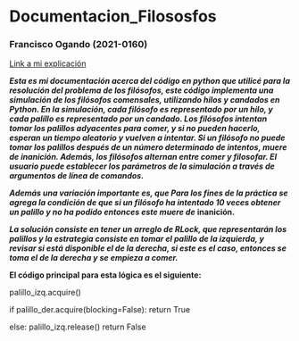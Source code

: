 # Documentacion_Filososfos

### Francisco Ogando (2021-0160)
[Link a mi explicación](https://miucateciedu-my.sharepoint.com/personal/20210160_miucateci_edu_do/_layouts/15/onedrive.aspx?login_hint=20210160%40miucateci%2Eedu%2Edo&id=%2Fpersonal%2F20210160%5Fmiucateci%5Fedu%5Fdo%2FDocuments%2FSist%20operativo%20II%2FFilosofos%2Epy%20%2D%20Documentaci%C3%B3n%5FFilosofos%20%2D%20Visual%20Studio%20Code%202023%2D04%2D09%2016%2D02%2D26%2Emp4&parent=%2Fpersonal%2F20210160%5Fmiucateci%5Fedu%5Fdo%2FDocuments%2FSist%20operativo%20II)

***Esta es mi documentación acerca del código en python que utilicé para la resolución del problema de los filósofos, este código implementa una simulación de los filósofos comensales, utilizando hilos y candados en Python. En la simulación, cada filósofo es representado por un hilo, y cada palillo es representado por un candado. Los filósofos intentan tomar los palillos adyacentes para comer, y si no pueden hacerlo, esperan un tiempo aleatorio y vuelven a intentar. Si un filósofo no puede tomar los palillos después de un número determinado de intentos, muere de inanición. Además, los filósofos alternan entre comer y filosofar. El usuario puede establecer los parámetros de la simulación a través de argumentos de línea de comandos.***

***Además una variación importante es, que Para los fines de la práctica se agrega la condición de que si un filósofo ha intentado 10 veces obtener un palillo y no ha podido entonces este muere de*** 
**inanición.**

***La solución consiste en tener un arreglo de RLock, que representarán los palillos y la estrategia consiste en tomar el palillo de la izquierda, y revisar si está disponible el de la derecha, si este es el caso, entonces se toma el de la derecha y se empieza a comer.***

**El código principal para esta lógica es el siguiente:**
<p>  
palillo_izq.acquire()
<p/> 
<p> 
if palillo_der.acquire(blocking=False):
    return True
<p/>
<p>  
else:
    palillo_izq.release()
    return False
<p/> 